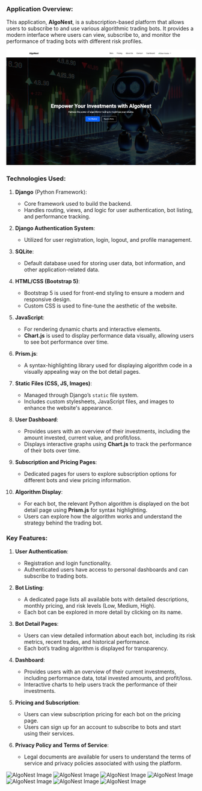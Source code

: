 ### **Application Overview:**

This application, **AlgoNest**, is a subscription-based platform that allows users to subscribe to and use various algorithmic trading bots. It provides a modern interface where users can view, subscribe to, and monitor the performance of trading bots with different risk profiles.

![AlgoNest Image](algonest_frontend/static/images/Algo1.png)

### **Technologies Used:**

1. **Django** (Python Framework):
   - Core framework used to build the backend.
   - Handles routing, views, and logic for user authentication, bot listing, and performance tracking.

2. **Django Authentication System**:
   - Utilized for user registration, login, logout, and profile management.

3. **SQLite**:
   - Default database used for storing user data, bot information, and other application-related data.

4. **HTML/CSS (Bootstrap 5)**:
   - Bootstrap 5 is used for front-end styling to ensure a modern and responsive design.
   - Custom CSS is used to fine-tune the aesthetic of the website.

5. **JavaScript**:
   - For rendering dynamic charts and interactive elements.
   - **Chart.js** is used to display performance data visually, allowing users to see bot performance over time.

6. **Prism.js**:
   - A syntax-highlighting library used for displaying algorithm code in a visually appealing way on the bot detail pages.

7. **Static Files (CSS, JS, Images)**:
   - Managed through Django’s `static` file system.
   - Includes custom stylesheets, JavaScript files, and images to enhance the website's appearance.

8. **User Dashboard**:
   - Provides users with an overview of their investments, including the amount invested, current value, and profit/loss.
   - Displays interactive graphs using **Chart.js** to track the performance of their bots over time.

9. **Subscription and Pricing Pages**:
   - Dedicated pages for users to explore subscription options for different bots and view pricing information.

10. **Algorithm Display**:
    - For each bot, the relevant Python algorithm is displayed on the bot detail page using **Prism.js** for syntax highlighting.
    - Users can explore how the algorithm works and understand the strategy behind the trading bot.

### **Key Features:**

1. **User Authentication**:
   - Registration and login functionality.
   - Authenticated users have access to personal dashboards and can subscribe to trading bots.

2. **Bot Listing**:
   - A dedicated page lists all available bots with detailed descriptions, monthly pricing, and risk levels (Low, Medium, High).
   - Each bot can be explored in more detail by clicking on its name.

3. **Bot Detail Pages**:
   - Users can view detailed information about each bot, including its risk metrics, recent trades, and historical performance.
   - Each bot’s trading algorithm is displayed for transparency.

4. **Dashboard**:
   - Provides users with an overview of their current investments, including performance data, total invested amounts, and profit/loss.
   - Interactive charts to help users track the performance of their investments.

5. **Pricing and Subscription**:
   - Users can view subscription pricing for each bot on the pricing page.
   - Users can sign up for an account to subscribe to bots and start using their services.

6. **Privacy Policy and Terms of Service**:
   - Legal documents are available for users to understand the terms of service and privacy policies associated with using the platform.

![AlgoNest Image](static/images/Algo1.png)
![AlgoNest Image](static/images/Algo2.png)
![AlgoNest Image](static/images/Algo3.png)
![AlgoNest Image](static/images/Algo4.png)
![AlgoNest Image](static/images/Algo5.png)
![AlgoNest Image](static/images/Algo6.png)
![AlgoNest Image](static/images/Algo7.png)





